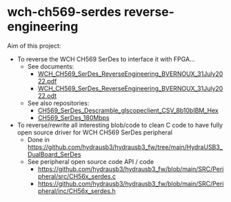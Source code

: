 # wch-ch569-serdes reverse-engineering
Aim of this project:
* To reverse the WCH CH569 SerDes to interface it with FPGA...
  * See documents:
    * [WCH_CH569_SerDes_ReverseEngineering_BVERNOUX_31July2022.pdf](WCH_CH569_SerDes_ReverseEngineering_BVERNOUX_31July2022.pdf)
    * [WCH_CH569_SerDes_ReverseEngineering_BVERNOUX_31July2022.odt](WCH_CH569_SerDes_ReverseEngineering_BVERNOUX_31July2022.odt)
  * See also repositories:
    *  [CH569_SerDes_Descramble_glscopeclient_CSV_8b10bIBM_Hex](CH569_SerDes_Descramble_glscopeclient_CSV_8b10bIBM_Hex)
    *  [CH569_SerDes_180Mbps](CH569_SerDes_180Mbps)
* To reverse/rewrite all interesting blob/code to clean C code to have fully open source driver for WCH CH569 SerDes peripheral
  * Done in https://github.com/hydrausb3/hydrausb3_fw/tree/main/HydraUSB3_DualBoard_SerDes
  * See peripheral open source code API / code
    * https://github.com/hydrausb3/hydrausb3_fw/blob/main/SRC/Peripheral/src/CH56x_serdes.c
    * https://github.com/hydrausb3/hydrausb3_fw/blob/main/SRC/Peripheral/inc/CH56x_serdes.h
